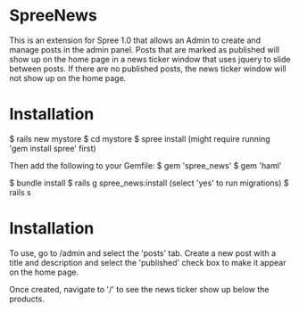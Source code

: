 SpreeNews
=========

This is an extension for Spree 1.0 that allows an Admin to create and manage posts in the admin panel. Posts that are marked as published will show up on the home page in a news ticker window that uses jquery to slide between posts. If there are no published posts, the news ticker window will not show up on the home page.


Installation
=======

$ rails new mystore
$ cd mystore
$ spree install (might require running 'gem install spree' first)

Then add the following to your Gemfile:
$ gem 'spree_news'
$ gem 'haml'

$ bundle install
$ rails g spree_news:install (select 'yes' to run migrations)
$ rails s


Installation
=======

To use, go to /admin and select the 'posts' tab. Create a new post with a title and description and select the 'published' check box to make it appear on the home page.

Once created, navigate to '/' to see the news ticker show up below the products.
